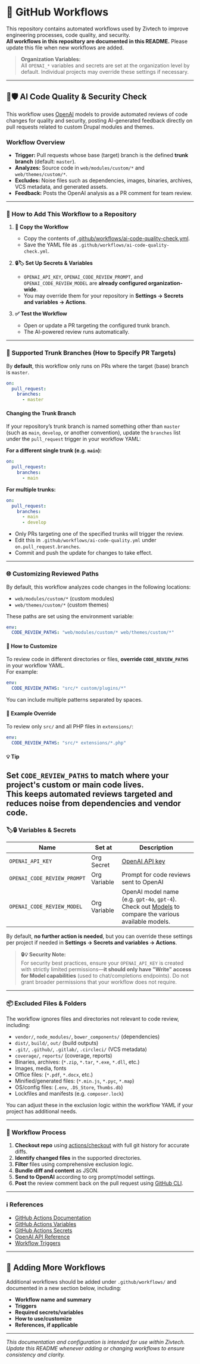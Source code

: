 # 🚀 GitHub Workflows

This repository contains automated workflows used by Zivtech to improve engineering processes, code quality, and security.  
**All workflows in this repository are documented in this README.** Please update this file when new workflows are added.

> **Organization Variables:**  
> All `OPENAI_*` variables and secrets are set at the organization level by default. Individual projects may override these settings if necessary.

---

## 🤖🛡️ AI Code Quality & Security Check 

This workflow uses [OpenAI](https://platform.openai.com/docs/api-reference) models to provide automated reviews of code changes for quality and security, posting AI-generated feedback directly on pull requests related to custom Drupal modules and themes.

### Workflow Overview

- **Trigger:** Pull requests whose base (target) branch is the defined **trunk branch** (default: `master`).
- **Analyzes:** Source code in `web/modules/custom/*` and `web/themes/custom/*`.
- **Excludes:** Noise files such as dependencies, images, binaries, archives, VCS metadata, and generated assets.
- **Feedback:** Posts the OpenAI analysis as a PR comment for team review.

---

### 📝 How to Add This Workflow to a Repository

1. **📄 Copy the Workflow**
    - Copy the contents of [.github/workflows/ai-code-quality-check.yml](.github/workflows/ai-code-quality-check.yml).
    - Save the YAML file as `.github/workflows/ai-code-quality-check.yml`.

2. **🔒🏷️ Set Up Secrets & Variables**
    - `OPENAI_API_KEY`, `OPENAI_CODE_REVIEW_PROMPT`, and `OPENAI_CODE_REVIEW_MODEL` are **already configured organization-wide**.
    - You may override them for your repository in **Settings → Secrets and variables → Actions**.

3. **✅ Test the Workflow**
    - Open or update a PR targeting the configured trunk branch.
    - The AI-powered review runs automatically.

---

### 🌳 Supported Trunk Branches (How to Specify PR Targets)

By **default**, this workflow only runs on PRs where the target (base) branch is `master`.

```yaml
on:
  pull_request:
    branches:
      - master
```

#### Changing the Trunk Branch

If your repository’s trunk branch is named something other than `master` (such as `main`, `develop`, or another convention), update the `branches` list under the `pull_request` trigger in your workflow YAML:

**For a different single trunk (e.g. `main`):**

```yaml
on:
  pull_request:
    branches:
      - main
```

**For multiple trunks:**

```yaml
on:
  pull_request:
    branches:
      - main
      - develop
```

- Only PRs targeting one of the specified trunks will trigger the review.
- Edit this in `.github/workflows/ai-code-quality.yml` under `on.pull_request.branches`.
- Commit and push the update for changes to take effect.

---
### 🌐 Customizing Reviewed Paths

By default, this workflow analyzes code changes in the following locations:

- `web/modules/custom/*` (custom modules)
- `web/themes/custom/*` (custom themes)

These paths are set using the environment variable:

```yaml
env:
  CODE_REVIEW_PATHS: "web/modules/custom/* web/themes/custom/*"
```

#### 🔀 How to Customize

To review code in different directories or files, **override `CODE_REVIEW_PATHS`** in your workflow YAML.  
For example:

```yaml
env:
  CODE_REVIEW_PATHS: "src/* custom/plugins/*"
```

You can include multiple patterns separated by spaces.

#### 📝 Example Override

To review only `src/` and all PHP files in `extensions/`:

```yaml
env:
  CODE_REVIEW_PATHS: "src/* extensions/*.php"
```

#### 💡 Tip

Set `CODE_REVIEW_PATHS` to match where your project's custom or main code lives.  
This keeps automated reviews targeted and reduces noise from dependencies and vendor code.
---

### 🏷️🔒 Variables & Secrets 

| Name                        | Set at                 | Description                                                                                                                                      |
|-----------------------------|------------------------|--------------------------------------------------------------------------------------------------------------------------------------------------|
| `OPENAI_API_KEY`            | Org Secret             | [OpenAI API key](https://platform.openai.com/account/api-keys)                                                                                   |
| `OPENAI_CODE_REVIEW_PROMPT` | Org Variable           | Prompt for code reviews sent to OpenAI                                                                                                           |
| `OPENAI_CODE_REVIEW_MODEL`  | Org Variable           | OpenAI model name (e.g. `gpt-4o`, `gpt-4`). Check out [Models](https://platform.openai.com/docs/models) to compare the various available models. |

By default, **no further action is needed**, but you can override these settings per project if needed in **Settings → Secrets and variables → Actions**.

> **🔒💡 Security Note:**  
> For security best practices, ensure your `OPENAI_API_KEY` is created with strictly limited permissions—**it should only have "Write" access for Model capabilities** (used to chat/completions endpoints). Do not grant broader permissions that your workflow does not require.
---

### 📦 Excluded Files & Folders

The workflow ignores files and directories not relevant to code review, including:

- `vendor/`, `node_modules/`, `bower_components/` (dependencies)
- `dist/`, `build/`, `out/` (build outputs)
- `.git/`, `.github/`, `.gitlab/`, `.circleci/` (VCS metadata)
- `coverage/`, `reports/` (coverage, reports)
- Binaries, archives: (`*.zip`, `*.tar`, `*.exe`, `*.dll`, etc.)
- Images, media, fonts
- Office files: (`*.pdf`, `*.docx`, etc.)
- Minified/generated files: (`*.min.js`, `*.pyc`, `*.map`)
- OS/config files: (`.env`, `.DS_Store`, `Thumbs.db`)
- Lockfiles and manifests (e.g. `composer.lock`)

You can adjust these in the exclusion logic within the workflow YAML if your project has additional needs.

---

### 🧰 Workflow Process

1. **Checkout repo** using [actions/checkout](https://github.com/actions/checkout) with full git history for accurate diffs.
2. **Identify changed files** in the supported directories.
3. **Filter** files using comprehensive exclusion logic.
4. **Bundle diff and content** as JSON.
5. **Send to OpenAI** according to org prompt/model settings.
6. **Post** the review comment back on the pull request using [GitHub CLI](https://cli.github.com/).

---

### ℹ️ References

- [GitHub Actions Documentation](https://docs.github.com/en/actions)
- [GitHub Actions Variables](https://docs.github.com/en/actions/learn-github-actions/variables)
- [GitHub Actions Secrets](https://docs.github.com/en/actions/security-guides/encrypted-secrets)
- [OpenAI API Reference](https://platform.openai.com/docs/api-reference)
- [Workflow Triggers](https://docs.github.com/en/actions/using-workflows/events-that-trigger-workflows#pull_request)

---

## 🧰 Adding More Workflows

Additional workflows should be added under `.github/workflows/` and documented in a new section below, including:

- **Workflow name and summary**
- **Triggers**
- **Required secrets/variables**
- **How to use/customize**
- **References, if applicable**

---

*This documentation and configuration is intended for use within Zivtech. Update this README whenever adding or changing workflows to ensure consistency and clarity.*

